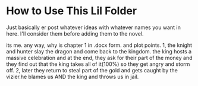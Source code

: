 # How to Use This Lil Folder
Just basically er post whatever ideas with whatever names you want in here.
I'll consider them before adding them to the novel.

its me. 
any way, why is chapter 1 in .docx form.
and plot points.
1, the knight and hunter slay the dragon and come back to the kingdom.
    the king hosts a massive celebration and at the end, they ask for their part of the money and they find out that
    the king takes all of it(100%) so they get angry and storm off.
2, later they return to steal part of the gold and gets caught by the vizier.he blames us AND the king and throws us in jail.
